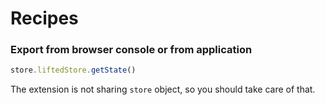 # Recipes

### Export from browser console or from application

```js
store.liftedStore.getState()
```

The extension is not sharing `store` object, so you should take care of that.
